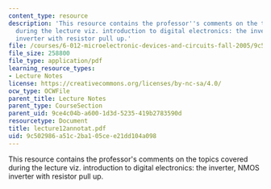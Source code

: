 ```yaml
---
content_type: resource
description: 'This resource contains the professor''s comments on the topics covered
  during the lecture viz. introduction to digital electronics: the inverter, NMOS
  inverter with resistor pull up.'
file: /courses/6-012-microelectronic-devices-and-circuits-fall-2005/9c502986a51c2ba105cee21dd104a098_lecture12annotat.pdf
file_size: 258800
file_type: application/pdf
learning_resource_types:
- Lecture Notes
license: https://creativecommons.org/licenses/by-nc-sa/4.0/
ocw_type: OCWFile
parent_title: Lecture Notes
parent_type: CourseSection
parent_uid: 9ce4c04b-a600-1d3d-5235-419b2783590d
resourcetype: Document
title: lecture12annotat.pdf
uid: 9c502986-a51c-2ba1-05ce-e21dd104a098
---
```

This resource contains the professor's comments on the topics covered during the lecture viz. introduction to digital electronics: the inverter, NMOS inverter with resistor pull up.